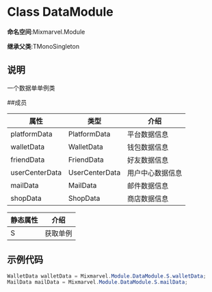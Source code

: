 # Class DataModule



**命名空间**:Mixmarvel.Module

**继承父类**:TMonoSingleton<DataModule>



## 说明

一个数据单单例类

##成员

| 属性           | 类型           | 介绍             |
| -------------- | -------------- | ---------------- |
| platformData   | PlatformData   | 平台数据信息     |
| walletData     | WalletData     | 钱包数据信息     |
| friendData     | FriendData     | 好友数据信息     |
| userCenterData | UserCenterData | 用户中心数据信息 |
| mailData       | MailData       | 邮件数据信息     |
| shopData       | ShopData       | 商店数据信息     |

| 静态属性    | 介绍 |
| ---- | -------- |
| S    | 获取单例 |



## 示例代码

```c#
WalletData walletData = Mixmarvel.Module.DataModule.S.walletData;
MailData mailData = Mixmarvel.Module.DataModule.S.mailData;
```

